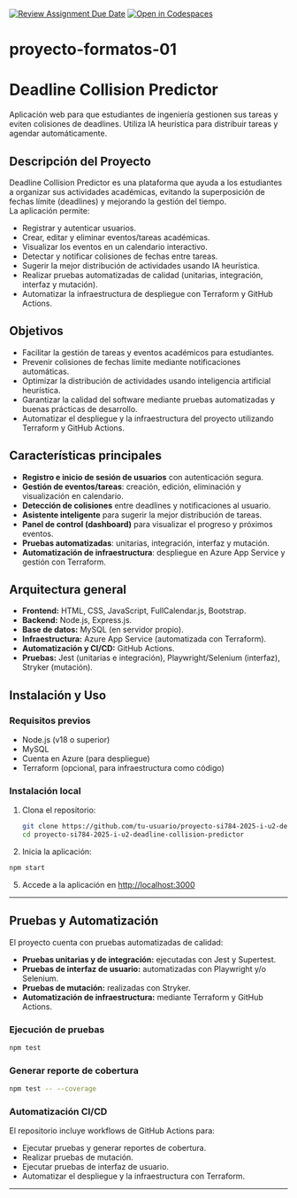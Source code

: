 [![Review Assignment Due Date](https://classroom.github.com/assets/deadline-readme-button-22041afd0340ce965d47ae6ef1cefeee28c7c493a6346c4f15d667ab976d596c.svg)](https://classroom.github.com/a/c_xOAv9g)
[![Open in Codespaces](https://classroom.github.com/assets/launch-codespace-2972f46106e565e64193e422d61a12cf1da4916b45550586e14ef0a7c637dd04.svg)](https://classroom.github.com/open-in-codespaces?assignment_repo_id=19770719)
# proyecto-formatos-01


# Deadline Collision Predictor

Aplicación web para que estudiantes de ingeniería gestionen sus tareas y eviten colisiones de deadlines. Utiliza IA heurística para distribuir tareas y agendar automáticamente.

## Descripción del Proyecto

Deadline Collision Predictor es una plataforma que ayuda a los estudiantes a organizar sus actividades académicas, evitando la superposición de fechas límite (deadlines) y mejorando la gestión del tiempo.  
La aplicación permite:

- Registrar y autenticar usuarios.
- Crear, editar y eliminar eventos/tareas académicas.
- Visualizar los eventos en un calendario interactivo.
- Detectar y notificar colisiones de fechas entre tareas.
- Sugerir la mejor distribución de actividades usando IA heurística.
- Realizar pruebas automatizadas de calidad (unitarias, integración, interfaz y mutación).
- Automatizar la infraestructura de despliegue con Terraform y GitHub Actions.

## Objetivos

- Facilitar la gestión de tareas y eventos académicos para estudiantes.
- Prevenir colisiones de fechas límite mediante notificaciones automáticas.
- Optimizar la distribución de actividades usando inteligencia artificial heurística.
- Garantizar la calidad del software mediante pruebas automatizadas y buenas prácticas de desarrollo.
- Automatizar el despliegue y la infraestructura del proyecto utilizando Terraform y GitHub Actions.

## Características principales

- **Registro e inicio de sesión de usuarios** con autenticación segura.
- **Gestión de eventos/tareas**: creación, edición, eliminación y visualización en calendario.
- **Detección de colisiones** entre deadlines y notificaciones al usuario.
- **Asistente inteligente** para sugerir la mejor distribución de tareas.
- **Panel de control (dashboard)** para visualizar el progreso y próximos eventos.
- **Pruebas automatizadas**: unitarias, integración, interfaz y mutación.
- **Automatización de infraestructura**: despliegue en Azure App Service y gestión con Terraform.

## Arquitectura general

- **Frontend:** HTML, CSS, JavaScript, FullCalendar.js, Bootstrap.
- **Backend:** Node.js, Express.js.
- **Base de datos:** MySQL (en servidor propio).
- **Infraestructura:** Azure App Service (automatizada con Terraform).
- **Automatización y CI/CD:** GitHub Actions.
- **Pruebas:** Jest (unitarias e integración), Playwright/Selenium (interfaz), Stryker (mutación).

## Instalación y Uso

### Requisitos previos

- Node.js (v18 o superior)
- MySQL
- Cuenta en Azure (para despliegue)
- Terraform (opcional, para infraestructura como código)

### Instalación local

1. Clona el repositorio:
   ```bash
   git clone https://github.com/tu-usuario/proyecto-si784-2025-i-u2-deadline-collision-predictor.git
   cd proyecto-si784-2025-i-u2-deadline-collision-predictor
   ```

2.  Inicia la aplicación:
   ```bash
   npm start
   ```

5. Accede a la aplicación en [http://localhost:3000](http://localhost:3000)

---

## Pruebas y Automatización

El proyecto cuenta con pruebas automatizadas de calidad:

- **Pruebas unitarias y de integración:** ejecutadas con Jest y Supertest.
- **Pruebas de interfaz de usuario:** automatizadas con Playwright y/o Selenium.
- **Pruebas de mutación:** realizadas con Stryker.
- **Automatización de infraestructura:** mediante Terraform y GitHub Actions.

### Ejecución de pruebas

```bash
npm test
```

### Generar reporte de cobertura

```bash
npm test -- --coverage
```

### Automatización CI/CD

El repositorio incluye workflows de GitHub Actions para:

- Ejecutar pruebas y generar reportes de cobertura.
- Realizar pruebas de mutación.
- Ejecutar pruebas de interfaz de usuario.
- Automatizar el despliegue y la infraestructura con Terraform.

---
